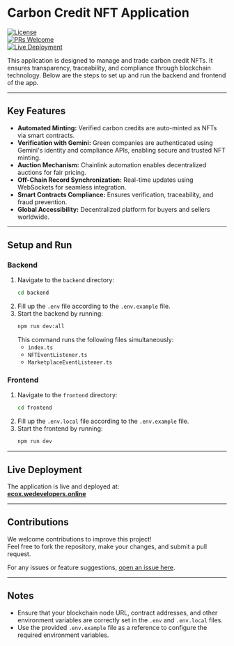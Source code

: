# Carbon Credit NFT Application

[![License](https://img.shields.io/badge/license-MIT-blue.svg)](LICENSE)  
[![PRs Welcome](https://img.shields.io/badge/PRs-welcome-brightgreen.svg)](https://github.com/tanish35/CarbonCredits/pulls)  
[![Live Deployment](https://img.shields.io/badge/live-deployed-green.svg)](https://ecox.wedevelopers.online)

This application is designed to manage and trade carbon credit NFTs. It ensures transparency, traceability, and compliance through blockchain technology. Below are the steps to set up and run the backend and frontend of the app.

---

## Key Features
- **Automated Minting:** Verified carbon credits are auto-minted as NFTs via smart contracts.
- **Verification with Gemini:** Green companies are authenticated using Gemini's identity and compliance APIs, enabling secure and trusted NFT minting.
- **Auction Mechanism:** Chainlink automation enables decentralized auctions for fair pricing.
- **Off-Chain Record Synchronization:** Real-time updates using WebSockets for seamless integration.
- **Smart Contracts Compliance:** Ensures verification, traceability, and fraud prevention.
- **Global Accessibility:** Decentralized platform for buyers and sellers worldwide.

---

## Setup and Run

### Backend
1. Navigate to the `backend` directory:
   ```bash
   cd backend
   ```
2. Fill up the `.env` file according to the `.env.example` file.
3. Start the backend by running:
   ```bash
   npm run dev:all
   ```
   This command runs the following files simultaneously:
   - `index.ts`
   - `NFTEventListener.ts`
   - `MarketplaceEventListener.ts`

### Frontend
1. Navigate to the `frontend` directory:
   ```bash
   cd frontend
   ```
2. Fill up the `.env.local` file according to the `.env.example` file.
3. Start the frontend by running:
   ```bash
   npm run dev
   ```

---

## Live Deployment
The application is live and deployed at:  
[**ecox.wedevelopers.online**](https://ecox.wedevelopers.online)

---

## Contributions
We welcome contributions to improve this project!  
Feel free to fork the repository, make your changes, and submit a pull request.  

For any issues or feature suggestions, [open an issue here](https://github.com/tanish35/CarbonCredits/issues).

--- 

## Notes
- Ensure that your blockchain node URL, contract addresses, and other environment variables are correctly set in the `.env` and `.env.local` files.
- Use the provided `.env.example` file as a reference to configure the required environment variables.
